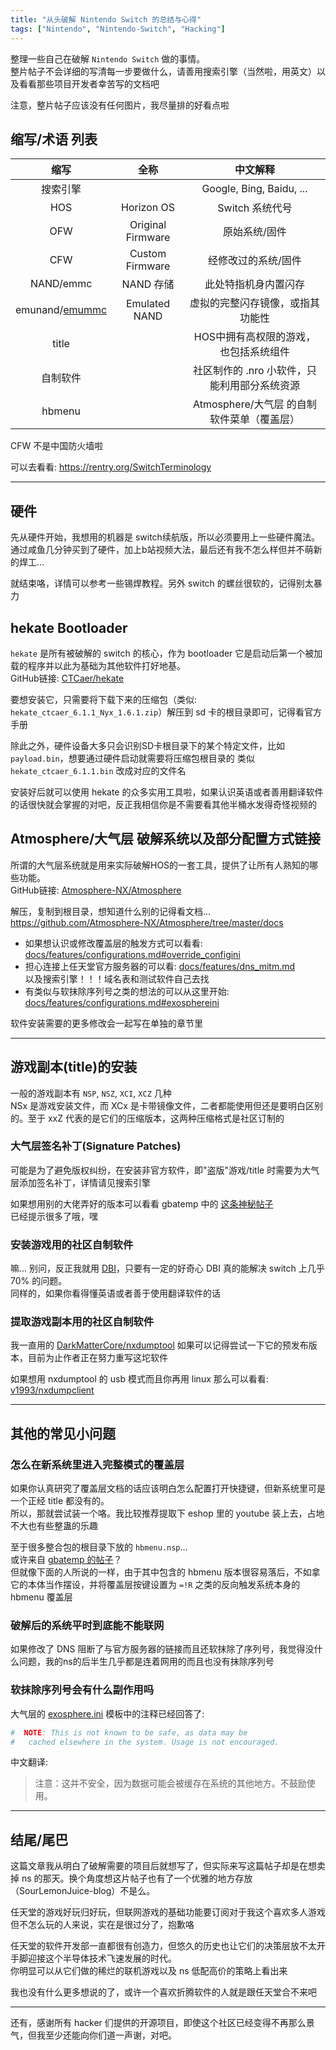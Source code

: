 ```yaml
---
title: "从头破解 Nintendo Switch 的总结与心得"
tags: ["Nintendo", "Nintendo-Switch", "Hacking"]
---
```


整理一些自己在破解 `Nintendo Switch` 做的事情。\
整片帖子不会详细的写清每一步要做什么，请善用搜索引擎（当然啦，用英文）以及看看那些项目开发者幸苦写的文档吧

注意，整片帖子应该没有任何图片，我尽量排的好看点啦

## 缩写/术语 列表

|缩写|全称|中文解释|
|:--:|:--:|:--:|
|搜索引擎||Google, Bing, Baidu, ...|
|HOS|Horizon OS|Switch 系统代号|
|OFW|Original Firmware|原始系统/固件|
|CFW|Custom Firmware|经修改过的系统/固件|
|NAND/emmc|NAND 存储|此处特指机身内置闪存|
|emunand/[emummc](https://github.com/m4xw/emuMMC)|Emulated NAND|虚拟的完整闪存镜像，或指其功能性|
|title||HOS中拥有高权限的游戏，也包括系统组件|
|自制软件||社区制作的 .nro 小软件，只能利用部分系统资源|
|hbmenu||Atmosphere/大气层 的自制软件菜单（覆盖层）|

CFW 不是中国防火墙啦

可以去看看: <https://rentry.org/SwitchTerminology>

---

## 硬件

先从硬件开始，我想用的机器是 switch续航版，所以必须要用上一些硬件魔法。\
通过咸鱼几分钟买到了硬件，加上b站视频大法，最后还有我不怎么样但并不萌新的焊工...

就结束咯，详情可以参考一些锡焊教程。另外 switch 的螺丝很软的，记得别太暴力

## hekate Bootloader

`hekate` 是所有被破解的 switch 的核心，作为 bootloader 它是启动后第一个被加载的程序并以此为基础为其他软件打好地基。\
GitHub链接: [CTCaer/hekate](https://github.com/CTCaer/hekate)

要想安装它，只需要将下载下来的压缩包（类似: `hekate_ctcaer_6.1.1_Nyx_1.6.1.zip`）解压到 sd 卡的根目录即可，记得看官方手册

除此之外，硬件设备大多只会识别SD卡根目录下的某个特定文件，比如 `payload.bin`，想要通过硬件启动就需要将压缩包根目录的 类似`hekate_ctcaer_6.1.1.bin` 改成对应的文件名

安装好后就可以使用 hekate 的众多实用工具啦，如果认识英语或者善用翻译软件的话很快就会掌握的对吧，反正我相信你是不需要看其他半桶水发得奇怪视频的

## Atmosphere/大气层 破解系统以及部分配置方式链接

所谓的大气层系统就是用来实际破解HOS的一套工具，提供了让所有人熟知的哪些功能。\
GitHub链接: [Atmosphere-NX/Atmosphere](https://github.com/Atmosphere-NX/Atmosphere)

解压，复制到根目录，想知道什么别的记得看文档...\
<https://github.com/Atmosphere-NX/Atmosphere/tree/master/docs>

- 如果想认识或修改覆盖层的触发方式可以看看: [docs/features/configurations.md#override_configini](https://github.com/Atmosphere-NX/Atmosphere/blob/master/docs/features/configurations.md#override_configini)
- 担心连接上任天堂官方服务器的可以看: [docs/features/dns_mitm.md](https://github.com/Atmosphere-NX/Atmosphere/blob/master/docs/features/dns_mitm.md)\
  以及搜索引擎！！！域名表和测试软件自己去找
- 有类似与软抹除序列号之类的想法的可以从这里开始: [docs/features/configurations.md#exosphereini](https://github.com/Atmosphere-NX/Atmosphere/blob/master/docs/features/configurations.md#exosphereini)

软件安装需要的更多修改会一起写在单独的章节里

---

## 游戏副本(title)的安装

一般的游戏副本有 `NSP`, `NSZ`, `XCI`, `XCZ` 几种\
NSx 是游戏安装文件，而 XCx 是卡带镜像文件，二者都能使用但还是要明白区别的。至于 xxZ 代表的是它们的压缩版本，这两种压缩格式是社区订制的

### 大气层签名补丁(Signature Patches)

可能是为了避免版权纠纷，在安装非官方软件，即"盗版"游戏/title 时需要为大气层添加签名补丁，详情请见搜索引擎

如果想用别的大佬弄好的版本可以看看 gbatemp 中的 [这条神秘帖子](https://gbatemp.net/threads/sigpatches-for-atmosphere-hekate-fss0-fusee-package3.571543/)\
已经提示很多了哦，嘿

### 安装游戏用的社区自制软件

嘛... 别问，反正我就用 [DBI](https://github.com/rashevskyv/dbi)，只要有一定的好奇心 DBI 真的能解决 switch 上几乎 70% 的问题。\
同样的，如果你看得懂英语或者善于使用翻译软件的话

### 提取游戏副本用的社区自制软件

我一直用的 [DarkMatterCore/nxdumptool](https://github.com/DarkMatterCore/nxdumptool) 如果可以记得尝试一下它的预发布版本，目前为止作者正在努力重写这坨软件

如果想用 nxdumptool 的 usb 模式而且你再用 linux 那么可以看看: [v1993/nxdumpclient](https://github.com/v1993/nxdumpclient)

---

## 其他的常见小问题

### 怎么在新系统里进入完整模式的覆盖层

如果你认真研究了覆盖层文档的话应该明白怎么配置打开快捷键，但新系统里可是一个正经 title 都没有的。\
所以，那就尝试装一个咯。我比较推荐提取下 eshop 里的 youtube 装上去，占地不大也有些整蛊的乐趣

至于很多整合包的根目录下放的 `hbmenu.nsp`...\
或许来自 [gbatemp 的帖子](https://gbatemp.net/threads/homebrew-menu-nsp-updated.588319/)？\
但就像下面的人所说的一样，由于其中包含的 hbmenu 版本很容易落后，不如拿它的本体当作摆设，并将覆盖层按键设置为 `=!R` 之类的反向触发系统本身的 hbmenu 覆盖层

### 破解后的系统平时到底能不能联网

如果修改了 DNS 阻断了与官方服务器的链接而且还软抹除了序列号，我觉得没什么问题，我的ns的后半生几乎都是连着网用的而且也没有抹除序列号

### 软抹除序列号会有什么副作用吗

大气层的 [exosphere.ini](https://github.com/Atmosphere-NX/Atmosphere/blob/master/config_templates/exosphere.ini) 模板中的注释已经回答了:

```ini
#  NOTE: This is not known to be safe, as data may be
#   cached elsewhere in the system. Usage is not encouraged.
```

中文翻译:

> 注意：这并不安全，因为数据可能会被缓存在系统的其他地方。不鼓励使用。

---

## 结尾/尾巴

这篇文章我从明白了破解需要的项目后就想写了，但实际来写这篇帖子却是在想卖掉 ns 的那天。换个角度想这片帖子也有了一个优雅的地方存放（SourLemonJuice-blog）不是么。

任天堂的游戏好玩归好玩，但联网游戏的基础功能要订阅对于我这个喜欢多人游戏但不怎么玩的人来说，实在是很过分了，抱歉咯

任天堂的软件开发部一直都很有创造力，但悠久的历史也让它们的决策层放不太开手脚迎接这个半导体技术飞速发展的时代。\
你明显可以从它们做的稀烂的联机游戏以及 ns 低配高价的策略上看出来

我也没有什么更多想说的了，或许一个喜欢折腾软件的人就是跟任天堂合不来吧

---

还有，感谢所有 hacker 们提供的开源项目，即使这个社区已经变得不再那么景气，但我至少还能向你们道一声谢，对吧。
